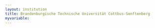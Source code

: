 ```yaml
---
layout: institution
title: Brandenburgische Technische Universität Cottbus-Senftenberg
myvariable: 
---
```

